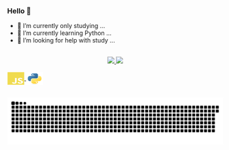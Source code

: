 ### Hello 👋

- 🔭 I’m currently only studying ...
- 🌱 I’m currently learning Python ...
- 🤔 I’m looking for help with study ...

##

<div align="center">
  <a href="https://github.com/Uantle">
  <img height="180em" src="https://github-readme-stats.vercel.app/api?username=Uantle&show_icons=true&theme=gruvbox&include_all_commits=true&count_private=true"/>
  <img height="180em" src="https://github-readme-stats.vercel.app/api/top-langs/?username=Uantle&layout=compact&langs_count=7&theme=gruvbox"/>
</div>
  
  
  <div style="display: inline_block"><br>
  <img align="center" alt="Rafa-Js" height="30" width="40" src="https://raw.githubusercontent.com/devicons/devicon/master/icons/javascript/javascript-plain.svg">
  <img align="center" alt="Rafa-Python" height="30" width="40" src="https://raw.githubusercontent.com/devicons/devicon/master/icons/python/python-original.svg">
</div>
  
  ##
  
  <div>
    
  ![Snake animation](https://github.com/Uantle/Uantle/blob/output/github-contribution-grid-snake.svg)
 </div>
